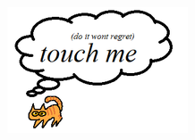 <a href='https://www.nectarboy.github.io/funnycat'>
    <img src='https://github.com/nectarboy/funnycat/blob/main/docs/ad.png?raw=true'>
</a>